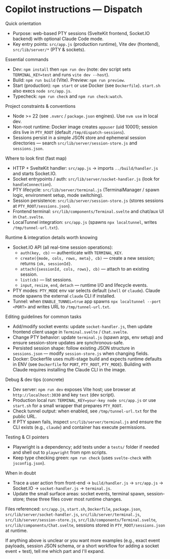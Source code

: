 # Copilot instructions — Dispatch

Quick orientation

- Purpose: web-based PTY sessions (SvelteKit frontend, Socket.IO backend) with optional Claude Code mode.
- Key entry points: `src/app.js` (production runtime), Vite dev (frontend), `src/lib/server/*` (PTY & sockets).

Essential commands

- Dev: `npm install` then `npm run dev` (note: dev script sets `TERMINAL_KEY=test` and runs `vite dev --host`).
- Build: `npm run build` (Vite). Preview: `npm run preview`.
- Start (production): `npm start` or use Docker (see `Dockerfile`). `start.sh` also execs `node src/app.js`.
- Typecheck: `npm run check` and `npm run check:watch`.

Project constraints & conventions

- Node >= 22 (see `.nvmrc` / `package.json` engines). Use `nvm use` in local dev.
- Non-root runtime: Docker image creates `appuser` (uid 10001); session dirs live in `PTY_ROOT` (default `/tmp/dispatch-sessions`).
- Sessions persist in a simple JSON store and ephemeral session directories — search `src/lib/server/session-store.js` and `sessions.json`.

Where to look first (fast map)

- HTTP + SvelteKit handler: `src/app.js` -> imports `../build/handler.js` and starts Socket.IO.
- Socket entrypoints / auth: `src/lib/server/socket-handler.js` (look for `handleConnection`).
- PTY lifecycle: `src/lib/server/terminal.js` (TerminalManager / spawn logic, environment setup, mode switching).
- Session persistence: `src/lib/server/session-store.js` (stores sessions at `PTY_ROOT/sessions.json`).
- Frontend terminal: `src/lib/components/Terminal.svelte` and chat/aux UI in `Chat.svelte`.
- LocalTunnel integration: `src/app.js` (spawns `npx localtunnel`, writes `/tmp/tunnel-url.txt`).

Runtime & integration details worth knowing

- Socket.IO API (all real-time session operations):
  - `auth(key, cb)` — authenticate with `TERMINAL_KEY`.
  - `create({mode, cols, rows, meta}, cb)` — create a new session; returns `{ok, sessionId}`.
  - `attach({sessionId, cols, rows}, cb)` — attach to an existing session.
  - `list(cb)` — list sessions.
  - `input`, `resize`, `end`, `detach` — runtime I/O and lifecycle events.
- PTY modes: `PTY_MODE` env var selects default (`shell` or `claude`). Claude mode spawns the external `claude` CLI if installed.
- Tunnel: when `ENABLE_TUNNEL=true` app spawns `npx localtunnel --port <PORT>` and writes URL to `/tmp/tunnel-url.txt`.

Editing guidelines for common tasks

- Add/modify socket events: update `socket-handler.js`, then update frontend client usage in `Terminal.svelte` / `Chat.svelte`.
- Change PTY behavior: update `terminal.js` (spawn args, env setup) and ensure session-store updates are synchronous-safe.
- Persisted session shape: follow existing JSON structure in `sessions.json` — modify `session-store.js` when changing fields.
- Docker: Dockerfile uses multi-stage build and expects runtime defaults in ENV (see `Dockerfile` for `PORT`, `PTY_ROOT`, `PTY_MODE`). Building with Claude requires installing the Claude CLI in the image.

Debug & dev tips (concrete)

- Dev server: `npm run dev` exposes Vite host; use browser at `http://localhost:3030` and key `test` (dev script).
- Production local run: `TERMINAL_KEY=your-key node src/app.js` or use `start.sh` for a small wrapper that prepares `PTY_ROOT`.
- Check tunnel output: when enabled, see `/tmp/tunnel-url.txt` for the public URL.
- If PTY spawn fails, inspect `src/lib/server/terminal.js` and ensure the CLI exists (e.g., `claude`) and container has execute permissions.

Testing & CI pointers

- Playwright is a dependency; add tests under a `tests/` folder if needed and shell out to `playwright` from npm scripts.
- Keep type checking green: `npm run check` (uses `svelte-check` with `jsconfig.json`).

When in doubt

- Trace a user action from front-end -> `build/handler.js` -> `src/app.js` -> Socket.IO -> `socket-handler.js` -> `terminal.js`.
- Update the small surface areas: socket events, terminal spawn, session-store; these three files cover most runtime changes.

Files referenced: `src/app.js`, `start.sh`, `Dockerfile`, `package.json`, `src/lib/server/socket-handler.js`, `src/lib/server/terminal.js`, `src/lib/server/session-store.js`, `src/lib/components/Terminal.svelte`, `src/lib/components/Chat.svelte`, sessions stored in `PTY_ROOT/sessions.json` at runtime.

If anything above is unclear or you want more examples (e.g., exact event payloads, session JSON schema, or a short workflow for adding a socket event + test), tell me which part and I'll expand.

